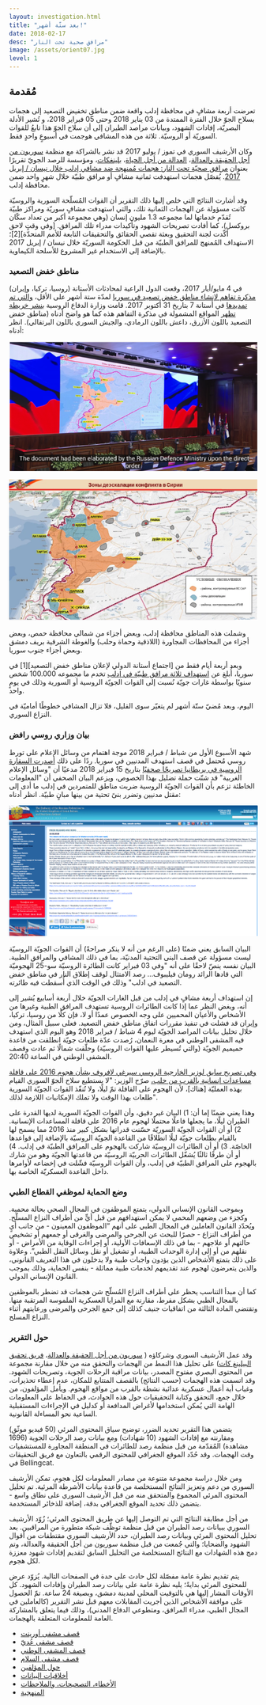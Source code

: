 ```yaml
---
layout: investigation.html
title: "بعد ستّة أشهر!"
date: 2018-02-17
desc: "مرافق صحية تحت النار"
image: /assets/orient07.jpg
level: 1
---
```


## مُقدمة

تعرضت أربعة مشافٍ في محافظة إدلب واقعة ضمن مناطق تخفيض التصعيد إلى هجمات بسلاح الجوّ خلال الفترة الممتدة من 03 يناير 2018 وحتى 05 فبراير 2018، و تُشير الأدلة البصريّة، إفادات الشهود، وبيانات مراصد الطيران إلى أن سلاح الجوّ هذا تابعُ للقوات السوريّة أو الروسيّة. ثلاثة من هذه المشافي هوجمت في أسبوعٍ واحدٍ فقط.

وكان الأرشيف السوري في تموز / يوليو 2017 قد نشر بالشراكة مع منظمة [سوريون من أجل الحقيقة والعدالة](https://stj-sy.com/en)، [العدالة من أجل الحياة](http://jfl.ngo/)، [بلينغكات](https://www.bellingcat.com/)، ومؤسسة للرصد الجويّ تقريرًا بعنوان [مرافق صحيّة تحت النار: هجمات مُمنهجة ضد مشافي إدلب خلال نيسان / إبريل 2017](https://syrianarchive.org/ar/investigations/Medical-Facilities-Under-Fire/). يُفصّل هجمات استهدفت ثمانية مشافٍ أو مرافق طبيّة خلال شهرٍ واحد ضمن محافظة إدلب.

وقد أشارت النتائج التي خلص إليها ذلك التقرير أن القوات المُسلّحة السورية والروسيّة كانت مسؤولة عن الهجمات الثمانية تلك، والتي استهدفت مشافٍ سوريّة ومراكز طبيّة تُقدّم خدماتها لما مجموعه 1.3 مليون إنسان (وهي مجموعة أكبر من تعداد سكّان بروكسل)، كما أفادت تصريحات الشهود وتأكيدات مدراء تلك المرافق.  [وفي وقتٍ لاحق أكّدت لجنة التحقيق وبعثة تقصي الحقائق والتحقيقات التابعة للأمم المتحدّة][2]؛ الاستهداف المُمنهج للمرافق الطبيّة من قبل الحكومة السوريّة خلال نيسان / إبريل 2017 بالإضافة إلى الاستخدام غير المشروع للأسلحة الكيماوية.

### مناطق خفض التصعيد

في 4 مايو/أيار 2017، وقعت الدول الراعية لمحادثات الأستانة (روسيا، تركيا، وإيران) [مذكرة تفاهم لإنشاء مناطق خفض تصعيد في سوريا](https://www.youtube.com/watch?v=5cF-gIL8yzk) لمدّة ستة أشهر على الأقل، [والتي تم تمديدها](https://sana.sy/en/?p=116911]) في أستانة 7 بتاريخ 31 أكتوبر 2017. قامت وزارة الدفاع الروسية  [بنشر خريطة تظهر](https://function.mil.ru/news_page/intrel/more.htm?id=12121964%40egNews) المواقع المشمولة في مذكرة التفاهم هذه كما هو واضح أدناه (مناطق خفض التصعيد باللون الأزرق، داعش باللون الرمادي، والجيش السوري باللون البرتقالي). انظر أدناه:

![Russian MOD video](/assets/atarib-3.png)

![Map of de-escalation zone](/assets/atarib-4.png)

وشملت هذه المناطق محافظة إدلب، وبعض أجزاء من شمالي محافظة حمص، وبعض أجزاء من المحافظات المجاورة (اللاذقية وحماة وحلب) والغوطة الشرقية بريف دمشق وبعض أجزاء جنوب سوريا.

وبعد أربعة أيام فقط من [اجتماع أستانة الدولي لإعلان مناطق خفض التصعيد][1] في سوريا، أُبلغ عن [استهداف ثلاثة مرافق طبيّة في إدلب](https://syrianarchive.org/ar/investigations/Three-Idlib-Medical-Facilities-Attacked.html) تخدم ما مجموعه 100.000 شخص سنويًا بواسطة غارات جويّة نُسبت إلى القوات الجويّة الروسية أو السورية وذلك في يومٍ واحد.

اليوم، وبعد مُضيّ ستّة أشهر لم يتغيّر سوى القليل، فلا تزال المشافي خطوطًا أماميّة في النزاع السوري.

### بيان وزاري روسي رافض

شهد الأسبوع الأول من شباط / فبراير 2018 موجة اهتمام من وسائل الإعلام على تورط روسي مُحتمل في قصف استهدف المدنيين في سوريا. ردًا على ذلك [أصدرت السفارة الروسية في بريطانيا تصريحًا صحفيًا](https://www.rusemb.org.uk/fnapr/6391) بتاريخ 15 فبراير 2018 مدعيًا أن "وسائل الإعلام الغربية" قد شنّت حملة تضليل بهذا الخصوص، ويزعم البيان الصحفي أن "المعلومات الخاطئة تزعم بأن القوات الجويّة الروسية ضربت مناطق للمتمردين في إدلب ما أدى إلى مقتل مدنيين وتضرر بنىً تحتية من بينها مبانٍ طبيّة. انظر أدناه:

![Ministry statement](/assets/russian_embassy_press_release_15022018.png)

البيان السابق يعني ضمنًا (على الرغم من أنه لا ينكر صراحةً) أن القوات الجويّة الروسيّة ليست مسؤولة عن قصف البنى التحتية المدنيّة، بما في ذلك المشافي والمرافق الطبية. البيان نفسه ينصّ لاحقًا على أنه "وفي 03 فبراير كانت الطائرة الروسيّة سو-25 الهجوميّة التي قادها الرائد رومان فيليبوف... رصد الامتثال لوقف إطلاق النار في مناطق خفض التصعيد في ادلب" وذلك في الوقت الذي أُسقطت فيه طائرته.

إن استهداف أربعة مشافٍ في إدلب من قبل الغارات الجويّة خلال أربعة أسابيع يُشير إلى أنه، وبغض النظر عما إذا كانت الطائرات الروسية تستهدف المرافق الطبية وغيرها من الأشخاص والأعيان المحميين على وجه الخصوص عمدًا أو لا، فإن كلًا من روسيا، تركيا، وإيران قد فشلت في تنفيذ مقررات اتفاق مناطق خفض التصعيد. فعلى سبيل المثال، ومن خلال تحليل بيانات المراصد الجويّة ليوم 4 شباط / فبراير 2018 وهو اليوم الذي استهدف فيه المشفى الوطني في معرة النعمان، رُصدت عدّة طلعات جويّة انطلقت من قاعدة حميميم الجويّة (والتي تُسيطر عليها القوات الروسيّة) وحلّقت شمالًا ثم عادت وقصف المشفى الوطني في الساعة 20:40.

[وفي تصريح سابق لوزير الخارجية الروسي سيرغي لافروف بشأن هجوم 2016 على قافلة مساعدات إنسانية بالقرب من حلب،](https://sputniknews.com/middleeast/201609211045538182-syria-russia-attack-convoy/) صرّح الوزير: "لا يستطيع سلاح الجوّ السوري القيام بهذه العمليّة [هناك]، لأن الهجوم على القافلة تمّ ليلًا، ولا تُنفّذ القوات الجويّة السورية طلعات بهذا الوقت ولا تملك الإمكانيات اللازمة لذلك".

وهذا يعني ضمنًا إما أن: 1) البيان غير دقيق، وأن القوات الجويّة السورية لديها القدرة على الطيران ليلًا، ما يجعلها فاعلًا محتملًا لهجوم عام 2016 على قافلة المساعدات الإنسانية. 2) أو أن القوات الجويّة السوريّة حسّنت قدراتها بشكل كبير منذ 2016 مما يسمح لها بالقيام بطلعات جويّة ليلًا انطلاقًا من القاعدة الجويّة الروسيّة بالإضافة إلى قواعدها الخاصّة. 3) أو أن الطائرات الروسيّة شاركت بالهجوم على المرافق الطبيّة في إدلب. 4) أو أن طرفًا ثالثًا يُشغّل الطائرات الحربيّة الروسيّة من قاعدتها الجويّة وهو من شارك بالهجوم على المرافق الطبيّة في إدلب، وأن القوات الروسيّة فشّلت في إخضاعه لأوامرها داخل القاعدة العسكريّة الخاصة بها.

### وضع الحماية لموظفي القطاع الطبي

وبموجب القانون الإنساني الدولي، يتمتع الموظفون في المجال الصحي بحالة محمية. وكجزء من وضعهم المحمي لا يمكن استهدافهم من قبل أيٍّ من أطراف النزاع المسلّح. ويُحدّد القانون العاملين في المجال الطبي على أنهم “الموظفون المعينون - من جانب أيٍ من أطراف النزاع - حصرًا للبحث عن الجرحى والمرضى والغرقى أو جمعهم أو تشخيص حالتهم أو علاجهم - بما في ذلك الإسعافات الأولية، أو إجراءات الوقاية من الأمراض - أو نقلهم من أو إلى إدارة الوحدات الطبية، أو تشغيل أو نقل وسائل النقل الطبي”. وعلاوة على ذلك يتمتع الأشخاص الذين يؤدون واجبات طبية ولا يدخلون في هذا التعريف القانوني، والذين يتعرضون لهجوم عند تقديمهم لخدمات طبية مماثلة - بنفس الحماية، وذلك بموجب القانون الإنساني الدولي.

كما أن مبدأ التناسب يحظر على أطراف النزاع المُسلّح شن هجمات قد تضطر بالموظفين بالمجال الطبي بشكل مفرط، مقارنة مع المزايا العسكرية الملموسة المرتقبة منها. وتقتضي المادة الثالثة من اتفاقيات جنيف كذلك إلى جمع الجرحى والمرضى ورعايتهم أثناء النزاع المسلح.

### حول التقرير

وقد عمل الأرشيف السوري وشركاؤه ( [سوريون من أجل الحقيقة والعدالة](https://stj-sy.com/en)، [فريق تحقيق البيلينغ كات](https://www.bellingcat.com/)) على تحليل هذا النمط من الهجمات والتحقق منه من خلال مقارنة مجموعة من المحتوى البصري مفتوح المصدر، بيانات مراقبة الرحلات الجوية، وتصريحات الشهود. وقد اتسمت هذه الهجمات (حسب النتائج) بالقصف المتتابع للمكان، عدم إعطاء تحذيرات، وغياب أية أعمال عسكرية عدائية نشطة بالقرب من مواقع الهجوم. ويأمل المؤلفون، من خلال جمع، التحقق وكتابة التحقيقيات حول هذه الحوادث، في الحفاظ على المعلومات الهامة التي يُمكن استخدامها لأغراض المدافعة أو كدليل في الإجراءات المستقبلية الساعية نحو المساءلة القانونية.

يتضمن هذا التقرير تحديد الضرر، توضيح سياق المحتوى المرئي (50 فيديو موثّق) ومقارنته مع إفادات الشهود (10 شهادات) ومع بيانات رصد الرحلات الجوية (1696 مشاهدة) المُقدّمة من قبل منظمة رصد للطائرات في المنطقة المجاورة للمستشفيات وقت الهجمات. وقد حُدّد الموقع الجغرافي للمحتوى الرقمي بالتعاون مع فريق التحقيقات في Bellingcat.

ومن خلال دراسة مجموعة متنوعة من مصادر المعلومات لكل هجوم، تمكن الأرشيف السوري من دعم وتعزيز النتائج المستخلصة من قاعدة بيانات الأشرطة المرئية. تم تحليل المحتوى المرئي المجموع والمتحقق منه من قبل الأرشيف السوري على نطاق واسع - يتضمن ذلك تحديد الموقع الجغرافي بدقة، إضافة للذخائر المستخدمة.

من أجل مطابقة النتائج التي تم التوصل إليها عن طريق المحتوى المرئي؛ زُوّد الأرشيف السوري ببيانات رصد الطيران من قبل منظمة توظّف شبكة متطورة من المراقبين. بعد تحليل المحتوى المرئي وبيانات رصد الطيران، حدد الأرشيف السوري مقتطفات من أقوال الشهود والضحايا؛ والتي جُمعت من قبل منظمة سوريون من أجل الحقيقة والعدالة، وتم دمج هذه الشهادات مع النتائج المستخلصة من التحليل السابق لتقديم إفادات شهود معززة لكل هجوم.

يتم تقديم نظرة عامة مفصّلة لكل حادث على حدة في الصفحات التالية. يُزوّد عرض للمحتوى المرئي بدايةً؛ يليه نظرة عامة على بيانات رصد الطيران وإفادات الشهود. كل الأوقات المشار إليها هي بالتوقيت المحلي لمدينة دمشق، وبصيغة 24 ساعة. تمّ الحصول على موافقة الأشخاص الذين أجريت المقابلات معهم قبل نشر التقرير (كالعاملين في المجال الطبي، مدراء المرافق، ومتطوعي الدفاع المدني)، وذلك فيما يتعلق بالمشاركة العامة للمعلومات المتعلقة بالهجمات.

- [قصف مشفى أورينت](orient)
- [قصف مشفى عُديّ](oudai)
- [قصف المشفى الوطني](national)
- [قصف مشفى السلام](salam)
- [حول المؤلفين](about-the-authors)
- [أخلاقيات البيانات](data-ethics)
- [الأخطاء، التصحيحات، والملاحظات](errors)
- [المنهجية](methods)

